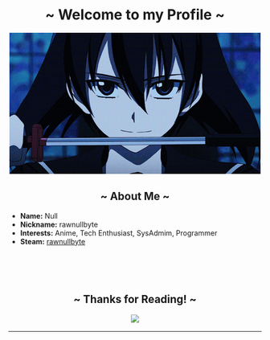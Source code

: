 <body>
  <center>
    <h1 align="center">~ Welcome to my Profile ~</h1>
  </center>
  <div align="center">
    <img src="https://github.com/MisterZtr/MisterZtr/blob/main/assets/1.gif">
  </div>
  <div>
    <h2 align="center">~ About Me ~</h2>
    <ul>
      <li><b>Name:</b> Null</li>
      <li><b>Nickname:</b> rawnullbyte</li>
      <li><b>Interests:</b> Anime, Tech Enthusiast, SysAdmim, Programmer</li>
      <li><b>Steam:</b> <a href="https://steamcommunity.com/profiles/76561199438294164/">rawnullbyte</a></li>
    </ul>
    <br><br><br>
  </div>
  <div>
    <h2 align="center">~ Thanks for Reading! ~</h2>
    <div align="center">
      <img src="https://external-content.duckduckgo.com/iu/?u=https%3A%2F%2Fcdn.wanderer.moe%2Fgenshin-impact%2Fsplash-art%2Ffurina.png&f=1&nofb=1&ipt=37e6dbdd6a5470d4008130ec038da6a14d82e5a5e981f86509f9451826605c13&ipo=images">
    </div>
    <hr>
  </div>
</body>

